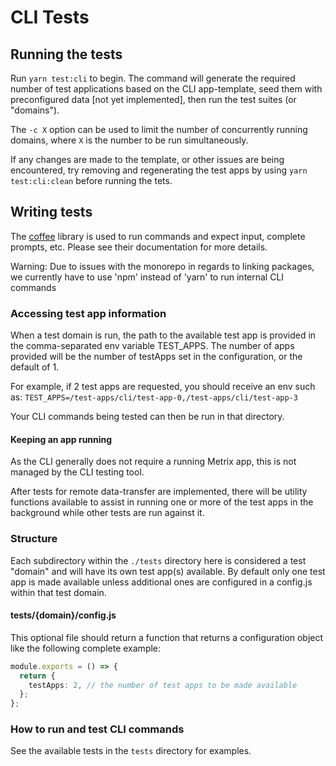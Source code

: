 # CLI Tests

## Running the tests

Run `yarn test:cli` to begin. The command will generate the required number of test applications based on the CLI app-template, seed them with preconfigured data [not yet implemented], then run the test suites (or "domains").

The `-c X` option can be used to limit the number of concurrently running domains, where `X` is the number to be run simultaneously.

If any changes are made to the template, or other issues are being encountered, try removing and regenerating the test apps by using `yarn test:cli:clean` before running the tets.

## Writing tests

The [coffee](https://github.com/node-modules/coffee) library is used to run commands and expect input, complete prompts, etc. Please see their documentation for more details.

Warning: Due to issues with the monorepo in regards to linking packages, we currently have to use 'npm' instead of 'yarn' to run internal CLI commands

### Accessing test app information

When a test domain is run, the path to the available test app is provided in the comma-separated env variable TEST_APPS. The number of apps provided will be the number of testApps set in the configuration, or the default of 1.

For example, if 2 test apps are requested, you should receive an env such as: `TEST_APPS=/test-apps/cli/test-app-0,/test-apps/cli/test-app-3`

Your CLI commands being tested can then be run in that directory.

#### Keeping an app running

As the CLI generally does not require a running Metrix app, this is not managed by the CLI testing tool.

After tests for remote data-transfer are implemented, there will be utility functions available to assist in running one or more of the test apps in the background while other tests are run against it.

### Structure

Each subdirectory within the `./tests` directory here is considered a test "domain" and will have its own test app(s) available. By default only one test app is made available unless additional ones are configured in a config.js within that test domain.

#### tests/{domain}/config.js

This optional file should return a function that returns a configuration object like the following complete example:

```typescript
module.exports = () => {
  return {
    testApps: 2, // the number of test apps to be made available
  };
};
```

### How to run and test CLI commands

See the available tests in the `tests` directory for examples.
